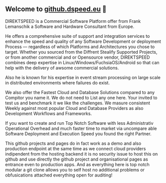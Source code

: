 ## Welcome to [github.dspeed.eu](https://github.dspeed.eu)  👋
DIREKTSPEED is a Commercial Software Platform offer from Frank Lemanschik a Software and Hardware Consultant from Europe.

He offers a comprehensive suite of support and integration services to enhance the speed and quality of any Software Development or deployment Process — regardless of which Platforms and Architectures you chose to target. Whether you sourced from the Diffrent Stealify Supported Projects, or from another commercial and or Opensource vendor, DIREKTSPEED combines deep expertise in Linux/Windows/FuchsiaOS/Android so that can help with the delivery of awsome commercial solutions.

Also he is known for his expertise in event stream processing on large scale in distributed environments where failures do exist.

We also offer the Fastest Cloud and Database Solutions compared to any Compitor you name it. We do not need to List any one here.
Your invited to test us and benchmark it we like the challenges. We masure consistent Weekly against most popular Cloud and Database Providers as also Development Workflows and Frameworks. 

If you want to create and run Top Notch Software with less Administrativ Operational Overhead and much faster time to market via uncompare able Software Deployment and Execution Speed you found the right Partner.

This github projects and pages do in fact work as a demo and also production endpoint at the same time as we connect cloud providers indipendent from the hosting backend it is no security issue to host this on github and use directly the github project and organisational pages as entrance even to production apps. And as everything here is top notch modular a git clone allows you to self host no additional problems or obfusications attached everything open for auditing!

<!--

**Here are some ideas to get you started:**

🙋‍♀️ A short introduction - what is your organization all about?
🌈 Contribution guidelines - how can the community get involved?
👩‍💻 Useful resources - where can the community find your docs? Is there anything else the community should know?
🍿 Fun facts - what does your team eat for breakfast?
🧙 Remember, you can do mighty things with the power of [Markdown](https://docs.github.com/github/writing-on-github/getting-started-with-writing-and-formatting-on-github/basic-writing-and-formatting-syntax)
-->
